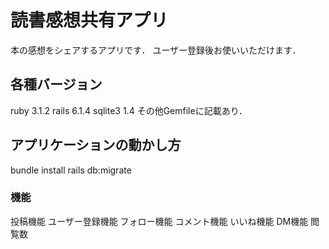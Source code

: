 # 読書感想共有アプリ
本の感想をシェアするアプリです．
ユーザー登録後お使いいただけます．

## 各種バージョン
ruby 3.1.2
rails 6.1.4
sqlite3 1.4
その他Gemfileに記載あり．

## アプリケーションの動かし方
bundle install
rails db:migrate

### 機能
投稿機能
ユーザー登録機能
フォロー機能
コメント機能
いいね機能
DM機能
閲覧数